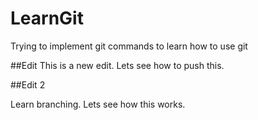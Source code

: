 # LearnGit
Trying to implement git commands to learn how to use git


##Edit
This is a new edit. Lets see how to push this.


##Edit 2

Learn branching. Lets see how this works.
